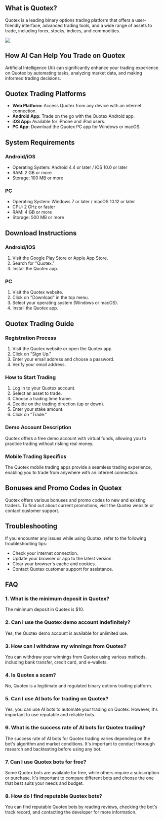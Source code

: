 ## What is Quotex?

Quotex is a leading binary options trading platform that offers a
user-friendly interface, advanced trading tools, and a wide range of
assets to trade, including forex, stocks, indices, and commodities.

[![](https://static.quotex.io/files/4_en/300_250.jpg)](https://traff.sbs/brokerqxlid)

## How AI Can Help You Trade on Quotex

Artificial Intelligence (AI) can significantly enhance your trading
experience on Quotex by automating tasks, analyzing market data, and
making informed trading decisions.

## Quotex Trading Platforms

-   **Web Platform:** Access Quotex from any device with an internet
    connection.
-   **Android App:** Trade on the go with the Quotex Android app.
-   **iOS App:** Available for iPhone and iPad users.
-   **PC App:** Download the Quotex PC app for Windows or macOS.

## System Requirements

### Android/iOS

-   Operating System: Android 4.4 or later / iOS 10.0 or later
-   RAM: 2 GB or more
-   Storage: 100 MB or more

### PC

-   Operating System: Windows 7 or later / macOS 10.12 or later
-   CPU: 2 GHz or faster
-   RAM: 4 GB or more
-   Storage: 500 MB or more

## Download Instructions

### Android/iOS

1.  Visit the Google Play Store or Apple App Store.
2.  Search for "Quotex."
3.  Install the Quotex app.

### PC

1.  Visit the Quotex website.
2.  Click on "Download" in the top menu.
3.  Select your operating system (Windows or macOS).
4.  Install the Quotex app.

## Quotex Trading Guide

### Registration Process

1.  Visit the Quotex website or open the Quotex app.
2.  Click on "Sign Up."
3.  Enter your email address and choose a password.
4.  Verify your email address.

### How to Start Trading

1.  Log in to your Quotex account.
2.  Select an asset to trade.
3.  Choose a trading time frame.
4.  Decide on the trading direction (up or down).
5.  Enter your stake amount.
6.  Click on "Trade."

### Demo Account Description

Quotex offers a free demo account with virtual funds, allowing you to
practice trading without risking real money.

### Mobile Trading Specifics

The Quotex mobile trading apps provide a seamless trading experience,
enabling you to trade from anywhere with an internet connection.

## Bonuses and Promo Codes in Quotex

Quotex offers various bonuses and promo codes to new and existing
traders. To find out about current promotions, visit the Quotex website
or contact customer support.

## Troubleshooting

If you encounter any issues while using Quotex, refer to the following
troubleshooting tips:

-   Check your internet connection.
-   Update your browser or app to the latest version.
-   Clear your browser\'s cache and cookies.
-   Contact Quotex customer support for assistance.

## FAQ

### 1. What is the minimum deposit in Quotex?

The minimum deposit in Quotex is \$10.

### 2. Can I use the Quotex demo account indefinitely?

Yes, the Quotex demo account is available for unlimited use.

### 3. How can I withdraw my winnings from Quotex?

You can withdraw your winnings from Quotex using various methods,
including bank transfer, credit card, and e-wallets.

### 4. Is Quotex a scam?

No, Quotex is a legitimate and regulated binary options trading
platform.

### 5. Can I use AI bots for trading on Quotex?

Yes, you can use AI bots to automate your trading on Quotex. However,
it\'s important to use reputable and reliable bots.

### 6. What is the success rate of AI bots for Quotex trading?

The success rate of AI bots for Quotex trading varies depending on the
bot\'s algorithm and market conditions. It\'s important to conduct
thorough research and backtesting before using any bot.

### 7. Can I use Quotex bots for free?

Some Quotex bots are available for free, while others require a
subscription or purchase. It\'s important to compare different bots and
choose the one that best suits your needs and budget.

### 8. How do I find reputable Quotex bots?

You can find reputable Quotex bots by reading reviews, checking the
bot\'s track record, and contacting the developer for more information.

